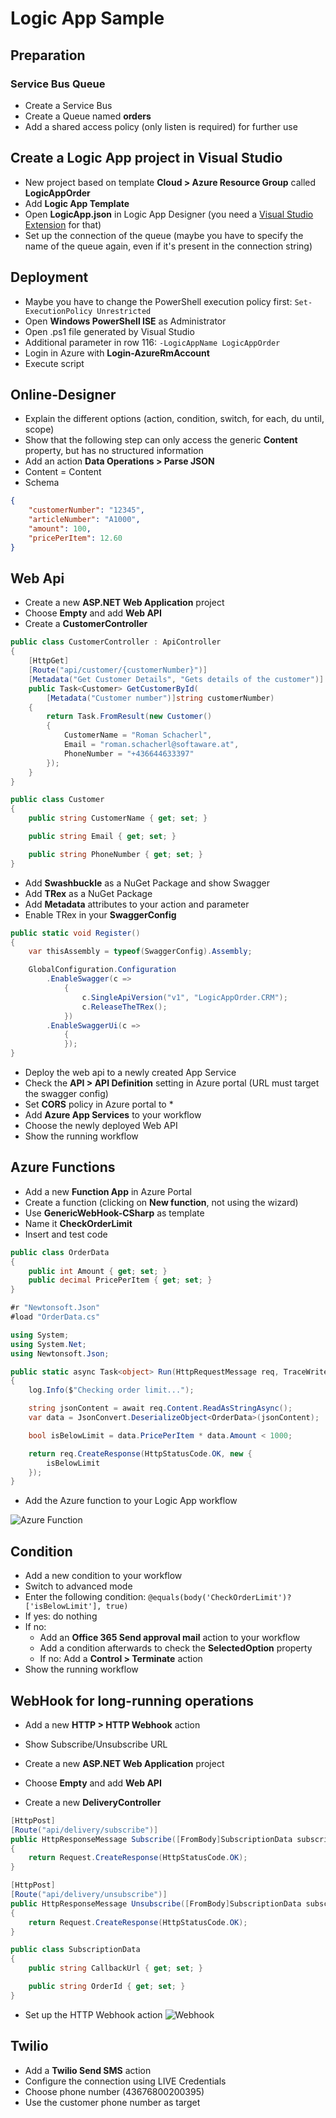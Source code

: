 # Logic App Sample

## Preparation
### Service Bus Queue
* Create a Service Bus
* Create a Queue named **orders**
* Add a shared access policy (only listen is required) for further use

## Create a Logic App project in Visual Studio 
* New project based on template **Cloud > Azure Resource Group** called **LogicAppOrder**
* Add **Logic App Template**
* Open **LogicApp.json** in Logic App Designer (you need a [Visual Studio Extension](https://marketplace.visualstudio.com/items?itemName=VinaySinghMSFT.AzureLogicAppsToolsforVisualStudio) for that)
* Set up the connection of the queue (maybe you have to specify the name of the queue again, even if it's present in the connection string)

## Deployment
* Maybe you have to change the PowerShell execution policy first: ```Set-ExecutionPolicy Unrestricted```
* Open **Windows PowerShell ISE** as Administrator
* Open .ps1 file generated by Visual Studio
* Additional parameter in row 116: ```-LogicAppName LogicAppOrder```
* Login in Azure with **Login-AzureRmAccount**
* Execute script

## Online-Designer
* Explain the different options (action, condition, switch, for each, du until, scope)
* Show that the following step can only access the generic **Content** property, but has no structured information
* Add an action **Data Operations > Parse JSON**
* Content = Content
* Schema 

```json
{
    "customerNumber": "12345",
    "articleNumber": "A1000",
    "amount": 100,
    "pricePerItem": 12.60
}
```

## Web Api
* Create a new **ASP.NET Web Application** project
* Choose **Empty** and add **Web API**
* Create a **CustomerController**

```cs
public class CustomerController : ApiController
{
    [HttpGet]
    [Route("api/customer/{customerNumber}")]
    [Metadata("Get Customer Details", "Gets details of the customer")]
    public Task<Customer> GetCustomerById(
        [Metadata("Customer number")]string customerNumber)
    {
        return Task.FromResult(new Customer()
        {
            CustomerName = "Roman Schacherl",
            Email = "roman.schacherl@softaware.at",
            PhoneNumber = "+436644633397"
        });
    }
}
```

```cs
public class Customer
{
    public string CustomerName { get; set; }

    public string Email { get; set; }

    public string PhoneNumber { get; set; }
}
```

* Add **Swashbuckle** as a NuGet Package and show Swagger
* Add **TRex** as a NuGet Package
* Add **Metadata** attributes to your action and parameter
* Enable TRex in your **SwaggerConfig**

```cs
public static void Register()
{
    var thisAssembly = typeof(SwaggerConfig).Assembly;

    GlobalConfiguration.Configuration 
        .EnableSwagger(c =>
            {
                c.SingleApiVersion("v1", "LogicAppOrder.CRM");
                c.ReleaseTheTRex();
            })
        .EnableSwaggerUi(c =>
            {
            });
}
```
* Deploy the web api to a newly created App Service
* Check the **API > API Definition** setting in Azure portal (URL must target the swagger config)
* Set **CORS** policy in Azure portal to *
* Add **Azure App Services** to your workflow
* Choose the newly deployed Web API
* Show the running workflow

## Azure Functions
* Add a new **Function App** in Azure Portal
* Create a function (clicking on **New function**, not using the wizard)
* Use **GenericWebHook-CSharp** as template
* Name it **CheckOrderLimit**
* Insert and test code

```cs
public class OrderData
{
    public int Amount { get; set; }
    public decimal PricePerItem { get; set; }
}
```

```cs
#r "Newtonsoft.Json"
#load "OrderData.cs"

using System;
using System.Net;
using Newtonsoft.Json;

public static async Task<object> Run(HttpRequestMessage req, TraceWriter log)
{
    log.Info($"Checking order limit...");

    string jsonContent = await req.Content.ReadAsStringAsync();
    var data = JsonConvert.DeserializeObject<OrderData>(jsonContent);

    bool isBelowLimit = data.PricePerItem * data.Amount < 1000;

    return req.CreateResponse(HttpStatusCode.OK, new {
        isBelowLimit
    });
}
```

* Add the Azure function to your Logic App workflow

![Azure Function](images/azure-function.png)

## Condition
* Add a new condition to your workflow
* Switch to advanced mode
* Enter the following condition: ``` @equals(body('CheckOrderLimit')?['isBelowLimit'], true) ```
* If yes: do nothing
* If no:
  * Add an **Office 365 Send approval mail** action to your workflow
  * Add a condition afterwards to check the **SelectedOption** property
  * If no: Add a **Control > Terminate** action
* Show the running workflow

## WebHook for long-running operations
* Add a new **HTTP > HTTP Webhook** action
* Show Subscribe/Unsubscribe URL

* Create a new **ASP.NET Web Application** project
* Choose **Empty** and add **Web API**
* Create a new **DeliveryController**

```cs
[HttpPost]
[Route("api/delivery/subscribe")]
public HttpResponseMessage Subscribe([FromBody]SubscriptionData subscriptionData)
{
    return Request.CreateResponse(HttpStatusCode.OK);
}

[HttpPost]
[Route("api/delivery/unsubscribe")]
public HttpResponseMessage Unsubscribe([FromBody]SubscriptionData subscriptionData)
{
    return Request.CreateResponse(HttpStatusCode.OK);
}
```

```cs
public class SubscriptionData
{
    public string CallbackUrl { get; set; }

    public string OrderId { get; set; }
}
```

* Set up the HTTP Webhook action
![Webhook](images/webhook.png)

## Twilio
* Add a **Twilio Send SMS** action
* Configure the connection using LIVE Credentials
* Choose phone number (43676800200395)
* Use the customer phone number as target